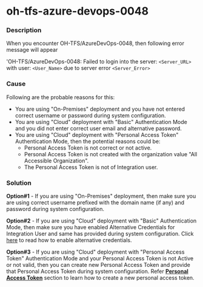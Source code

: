 # oh-tfs-azure-devops-0048

### Description

When you encounter OH-TFS/AzureDevOps-0048, then following error message will appear&#x20;

'OH-TFS/AzureDevOps-0048: Failed to login into the server: `<Server_URL>` with user: `<User_Name>` due to server error `<Server_Error>`

### Cause

Following are the probable reasons for this:

* You are using "On-Premises" deployment and you have not entered correct username or password during system configuration.
* You are using "Cloud" deployment with "Basic" Authentication Mode and you did not enter correct user email and alternative password.
* You are using "Cloud" deployment with "Personal Access Token" Authentication Mode, then the potential reasons could be:
  * Personal Access Token is not correct or not active.
  * Personal Access Token is not created with the organization value "All Accessible Organization".
  * The Personal Access Token is not of Integration user.

### Solution

**Option#1** - If you are using "On-Premises" deployment, then make sure you are using correct username prefixed with the domain name (if any) and password during system configuration.&#x20;

**Option#2** - If you are using "Cloud" deployment with "Basic" Authentication Mode, then make sure you have enabled Alternative Credentials for Integration User and same has provided during system configuration. Click [here](../../../../connectors/azure-devops.md#enable-alternate-authentication-credentials) to read how to enable alternative credentials.

**Option#3** - If you are using "Cloud" deployment with "Personal Access Token" Authentication Mode and your Personal Access Token is not Active or not valid, then you can create new Personal Access Token and provide that Personal Access Token during system configuration. Refer [**Personal Access Token**](../../../../connectors/azure-devops.md#create-personal-access-token) section to learn how to create a new personal access token.&#x20;
